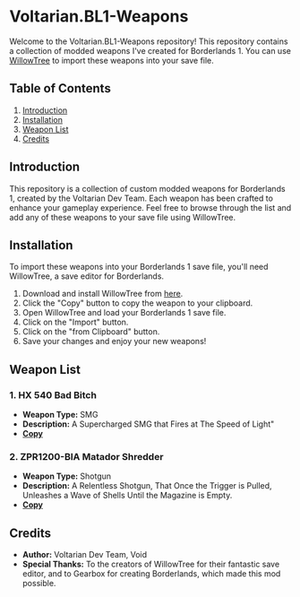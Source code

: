 # Voltarian.BL1-Weapons

Welcome to the Voltarian.BL1-Weapons repository! This repository contains a collection of modded weapons I've created for Borderlands 1. You can use [WillowTree](https://github.com/LiquidDeath911/WillowTree/releases/latest) to import these weapons into your save file.

## Table of Contents
1. [Introduction](#introduction)
2. [Installation](#installation)
3. [Weapon List](#weapon-list)
4. [Credits](#credits)

## Introduction
This repository is a collection of custom modded weapons for Borderlands 1, created by the Voltarian Dev Team. Each weapon has been crafted to enhance your gameplay experience. Feel free to browse through the list and add any of these weapons to your save file using WillowTree.

## Installation
To import these weapons into your Borderlands 1 save file, you'll need WillowTree, a save editor for Borderlands.

1. Download and install WillowTree from [here](https://github.com/LiquidDeath911/WillowTree/releases/latest).
2. Click the "Copy" button to copy the weapon to your clipboard.
3. Open WillowTree and load your Borderlands 1 save file.
4. Click on the "Import" button.
5. Click on the "from Clipboard" button.
7. Save your changes and enjoy your new weapons!

## Weapon List

### 1. <span class="GunName">HX 540 Bad Bitch</span>
- **Weapon Type:** SMG
- **Description:** A Supercharged SMG that Fires at The Speed of Light"
- [**Copy**]("javascript:(function()%7Bfetch('https%3A%2F%2Fvoltarian-dev-team.github.io%2FVoltarian.BL1%2FWeapons%2FHX%2520540%2520Bad%2520Bitch%2520(L69).txt')%0A%20%20.then(response%20%3D%3E%20response.text())%0A%20%20.then(data%20%3D%3E%20%7B%0A%20%20%20%20%2F%2F%20Use%20the%20Clipboard%20API%20to%20copy%20the%20text%0A%20%20%20%20navigator.clipboard.writeText(data)%0A%20%20%20%20%20%20.then(()%20%3D%3E%20%7B%0A%20%20%20%20%20%20%20%20%2F%2F%20Alert%20the%20user%0A%20%20%20%20%20%20%20%20alert('Code%20Copied!')%3B%0A%20%20%20%20%20%20%7D)%0A%20%20%20%20%20%20.catch(err%20%3D%3E%20%7B%0A%20%20%20%20%20%20%20%20console.error('Error%3A%20UNABLE_TO_COPY'%2C%20err)%3B%0A%20%20%20%20%20%20%7D)%3B%0A%20%20%7D)%0A%20%20.catch(error%20%3D%3E%20%7B%0A%20%20%20%20console.error('Error%3A%20FILE_NOT_FOUND'%2C%20error)%3B%0A%20%20%7D)%3B%7D)()%3B")

### 2. <span class="GunName">ZPR1200-BIA Matador Shredder</span>
- **Weapon Type:** Shotgun
- **Description:** A Relentless Shotgun, That Once the Trigger is Pulled, Unleashes a Wave of Shells Until the Magazine is Empty.
- [**Copy**]("javascript:(function()%7Bfetch('https%3A%2F%2Fvoltarian-dev-team.github.io%2FVoltarian.BL1%2FWeapons%2FZPR1200-BIA%2520Matador%2520Shredder%2520(L69).txt')%0A%20%20.then(response%20%3D%3E%20response.text())%0A%20%20.then(data%20%3D%3E%20%7B%0A%20%20%20%20%2F%2F%20Use%20the%20Clipboard%20API%20to%20copy%20the%20text%0A%20%20%20%20navigator.clipboard.writeText(data)%0A%20%20%20%20%20%20.then(()%20%3D%3E%20%7B%0A%20%20%20%20%20%20%20%20%2F%2F%20Alert%20the%20user%0A%20%20%20%20%20%20%20%20alert('Code%20Copied!')%3B%0A%20%20%20%20%20%20%7D)%0A%20%20%20%20%20%20.catch(err%20%3D%3E%20%7B%0A%20%20%20%20%20%20%20%20console.error('Error%3A%20UNABLE_TO_COPY'%2C%20err)%3B%0A%20%20%20%20%20%20%7D)%3B%0A%20%20%7D)%0A%20%20.catch(error%20%3D%3E%20%7B%0A%20%20%20%20console.error('Error%3A%20FILE_NOT_FOUND'%2C%20error)%3B%0A%20%20%7D)%3B%7D)()%3B")

## Credits
- **Author:** Voltarian Dev Team, Void
- **Special Thanks:** To the creators of WillowTree for their fantastic save editor, and to Gearbox for creating Borderlands, which made this mod possible.